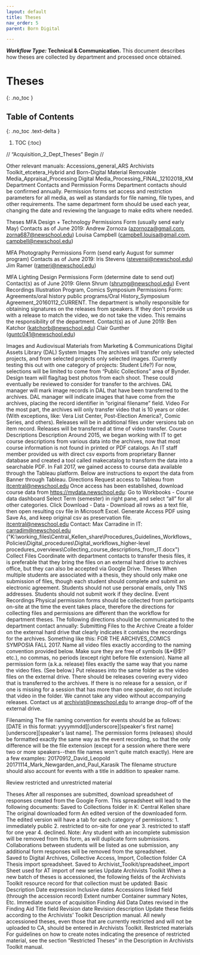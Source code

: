 ```yaml
---
layout: default
title: Theses
nav_order: 5
parent: Born Digital

---
```


**_Workflow Type:_ Technical & Communication.** This document describes how theses are collected by department and processed once obtained. 

# Theses
{: .no_toc }

## Table of Contents
{: .no_toc .text-delta }

1. TOC
{:toc}

// “Acquisition_2_Dept_Theses” Begin //

Other relevant manuals:
Accessions_general_ARS
Archivists Toolkit_etcetera_Hybrid and Born-Digital Material
Removable Media_Appraisal_Processing
Digital Media_Processing_FINAL_12102018_KM
Department Contacts and Permission Forms
Department contacts should be confirmed annually. 
Permission forms set access and restriction parameters for all media, as well as standards for file naming, file types, and other requirements. The same department form should be used each year, changing the date and reviewing the language to make edits where needed. 

Theses
MFA Design + Technology 
Permissions Form (usually send early May)
Contacts as of June 2019:
Andrew Zornoza (azornoza@gmail.com, zorna687@newschool.edu)
Louisa Campbell (campbell.louisa@gmail.com, campbell@newschool.edu)

MFA Photography 
Permissions Form (send early August for summer program)
Contacts as of June 2019:
Iris Stevens (stevensi@newschool.edu)
Jim Ramer (ramerj@newschool.edu)

MFA Lighting Design
Permissions Form (determine date to send out)
Contact(s) as of June 2019:
Glenn Shrum (shrumg@newschool.edu)
Event Recordings
Illustration Program, Comics Symposium
Permissions Form: 
Agreements/oral history public programs/Oral History_Symposium Agreement_20160112_CURRENT. 
The department is wholly responsible for obtaining signatures on the releases from speakers. If they don't provide us with a release to match the video, we do not take the video. This remains the responsibility of the department.
Contact(s) as of June 2019:
Ben Katchor (katchorb@newschool.edu)
Clair Gunther (guntc041@newschool.edu)

Images and Audiovisual Materials from Marketing & Communications Digital Assets Library (DAL) System
Images
The archives will transfer only selected projects, and from selected projects only selected images. (Currently testing this out with one category of projects: Student Life?)
For now, selections will be limited to come from “Public Collections” area of Bynder.
Design team will flag/tag best photos from each shoot. These could eventually be reviewed to consider for transfer to the archives.
DAL manager will mark image records in DAL that have been transferred to the archives.
DAL manager will indicate images that have come from the archives, placing the record identifier in “original filename” field.
Video
For the most part, the archives will only transfer video that is 10 years or older. (With exceptions, like: Vera List Center, Post-Election America?, Comic Series, and others). 
Releases will be in additional files under versions tab on item record. Releases will be transferred at time of video transfer.
Course Descriptions
Description
Around 2015, we began working with IT to get course descriptions from various data into the archives, now that most course information is not found in printed or PDF catalogs. An IT staff member provided us with direct csv exports from proprietary Banner database and created a tool called makecatalog to transform the data into a searchable PDF.
In Fall 2017, we gained access to course data available through the Tableau platform. Below are instructions to export the data from Banner through Tableau.
Directions
Request access to Tableau from itcentral@newschool.edu
Once access has been established, download course data from https://mydata.newschool.edu:
Go to Workbooks - Course data dashboard
Select Term (semester) in right pane, and select “all” for all other categories.
Click Download - Data - Download all rows as a text file, then open resulting csv file in Microsoft Excel. Generate Access PDF using Save As, and keep original csv as preservation file.
itcentral@newschool.edu
Contact: Max Carradine in IT: carradim@newschool.edu
("K:\working_files\Central_Kellen_share\Procedures_Guidelines_Workflows_Policies\Digital_procedures\Digital_workflows_higher-level procedures_overviews\Collecting_course_descriptions_from_IT.docx")
Collect Files
Coordinate with department contacts to transfer thesis files, it is preferable that they bring the files on an external hard drive to archives office, but they can also be accepted via Google Drive.
Theses
When multiple students are associated with a thesis, they should only make one submission of files, though each student should complete and submit an electronic agreement.
Students should not use personal emails, only TNS addresses.
Students should not submit work if they decline. 
Event Recordings
Physical permission forms should be collected from participants on-site at the time the event takes place, therefore the directions for collecting files and permissions are different than the workflow for department theses. The following directions should be communicated to the department contact annually:
Submitting Files to the Archive
Create a folder on the external hard drive that clearly indicates it contains the recordings for the archives. Something like this: FOR THE ARCHIVES_COMICS SYMPOSIA FALL 2017. 
Name all video files exactly according to the naming convention provided below. Make sure they are free of symbols (&*@$!? etc.), no commas, no periods (except right before file extension).
Name all permission form (a.k.a. release) files exactly the same way that you name the video files. (See below.)
Put releases into the same folder as the video files on the external drive. There should be releases covering every video that is transferred to the archives. If there is no release for a session, or if one is missing for a session that has more than one speaker, do not include that video in the folder. We cannot take any video without accompanying releases. 
Contact us at archivist@newschool.edu to arrange drop-off of the external drive.
 
Filenaming
The file naming convention for events should be as follows:
[DATE in this format: yyyymmdd][underscore][speaker's first name][underscore][speaker's last name].
The permission forms (releases) should be formatted exactly the same way as the event recording, so that the only difference will be the file extension (except for a session where there were two or more speakers--then file names won't quite match exactly). 
Here are a few examples:
20170912_David_Leopold
20171114_Mark_Newgarden_and_Paul_Karasik
The filename structure should also account for events with a title in addition to speaker name.

Review restricted and unrestricted material

Theses
After all responses are submitted, download spreadsheet of responses created from the Google Form. This spreadsheet will lead to the following documents:
Saved to Collections folder in K: Central Kellen share
The original downloaded form
An edited version of the downloaded form. The edited version will have a tab for each category of permissions: 
    1. immediately public 
    2. restricted to on-site for one year 
    3. restricted to staff for one year 
    4. declined. 
Note: Any student with an incomplete submission will be removed from this form, as will duplicate form submissions. Collaborations between students will be listed as one submission, any additional form responses will be removed from the spreadsheet.  
Saved to Digital Archives, Collective Access, Import, Collection folder
CA Thesis import spreadsheet. 
Saved to Archivist_Toolkit/spreadsheet_import
Sheet used for AT import of new series
Update Archivists Toolkit
When a new batch of theses is accessioned, the following fields of the Archivists Toolkit resource record for that collection must be updated:
Basic Description
Date expression
Inclusive dates
Accessions linked field (through the accession record)
Extent number
Container summary
Notes, Etc.
Immediate source of acquisition
Finding Aid Data
Dates revised in the Finding Aid Title field
Revision date
Revision description
Update these fields according to the Archivists’ Toolkit Description manual.
All newly accessioned theses, even those that are currently restricted and will not be uploaded to CA, should be entered in Archivists Toolkit.
Restricted materials
For guidelines on how to create notes indicating the presence of restricted material, see the section “Restricted Theses” in the Description in Archivists Toolkit manual.


